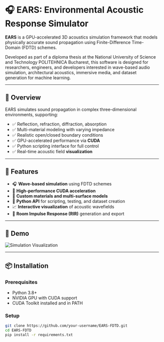 # 🎧 EARS: Environmental Acoustic Response Simulator

**EARS** is a GPU-accelerated 3D acoustics simulation framework that models physically accurate sound propagation using Finite-Difference Time-Domain (FDTD) schemes.

Developed as part of a diploma thesis at the National University of Science and Technology POLITEHNICA Bucharest, this software is designed for researchers, engineers, and developers interested in wave-based audio simulation, architectural acoustics, immersive media, and dataset generation for machine learning.

---

## 🧭 Overview

EARS simulates sound propagation in complex three-dimensional environments, supporting:

- ✅ Reflection, refraction, diffraction, absorption
- ✅ Multi-material modeling with varying impedance
- ✅ Realistic open/closed boundary conditions
- ✅ GPU-accelerated performance via **CUDA**
- ✅ Python scripting interface for full control
- ✅ Real-time acoustic field **visualization**

---

## 🎯 Features

- 🎧 **Wave-based simulation** using FDTD schemes
- 🚀 **High-performance CUDA acceleration**
- 🧱 **Custom materials and multi-surface models**
- 🔌 **Python API** for scripting, testing, and dataset creation
- 📈 **Interactive visualization** of acoustic wavefields
- 🎵 **Room Impulse Response (RIR)** generation and export

---

## 📸 Demo

![Simulation Visualization](assets/demo.gif)

---

## 📦 Installation

### Prerequisites

- Python 3.8+
- NVIDIA GPU with CUDA support
- CUDA Toolkit installed and in PATH

### Setup

```bash
git clone https://github.com/your-username/EARS-FDTD.git
cd EARS-FDTD
pip install -r requirements.txt
